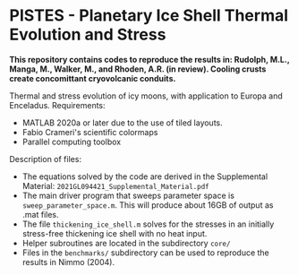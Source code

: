 # PISTES - Planetary Ice Shell Thermal Evolution and Stress
**This repository contains codes to reproduce the results in:
Rudolph, M.L., Manga, M., Walker, M., and Rhoden, A.R. (in review). Cooling crusts create concomittant cryovolcanic conduits.**

Thermal and stress evolution of icy moons, with application to Europa and Enceladus.
Requirements:
- MATLAB 2020a or later due to the use of tiled layouts.
- Fabio Crameri's scientific colormaps
- Parallel computing toolbox

Description of files:
- The equations solved by the code are derived in the Supplemental Material: ```2021GL094421_Supplemental_Material.pdf```
- The main driver program that sweeps parameter space is ```sweep_parameter_space.m```. This will produce about 16GB of output as .mat files.
- The file ```thickening_ice_shell.m``` solves for the stresses in an initially stress-free thickening ice shell with no heat input.
- Helper subroutines are located in the subdirectory ```core/```
- Files in the ```benchmarks/``` subdirectory can be used to reproduce the results in Nimmo (2004).

